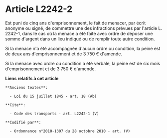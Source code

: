 # Article L2242-2

Est puni de cinq ans d'emprisonnement, le fait de menacer, par écrit anonyme ou signé, de commettre une des infractions
prévues par l'article L. 2242-1, dans le cas où la menace a été faite avec ordre de déposer une somme d'argent dans un lieu
indiqué ou de remplir toute autre condition. 

Si la menace n'a été accompagnée d'aucun ordre ou condition, la peine est de deux ans d'emprisonnement et de 3 750 €
d'amende. 

Si la menace avec ordre ou condition a été verbale, la peine est de six mois d'emprisonnement et de 3 750 € d'amende.

**Liens relatifs à cet article**

	**Anciens textes**:

	  - Loi du 15 juillet 1845 - art. 18 (Ab)

	**Cite**:

	  - Code des transports - art. L2242-1 (V)

	**Codifié par**:

	  - Ordonnance n°2010-1307 du 28 octobre 2010 - art. (V)
